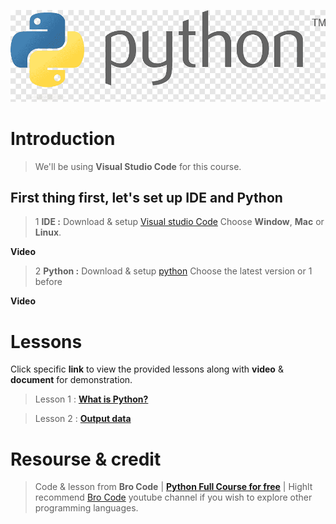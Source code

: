 ![python-logo.png](docs/image_readme/python-logo.png)

# Introduction

> We'll be using **Visual Studio Code** for this course.

## First thing first, let's set up **IDE** and **Python**
> 1 **IDE :** Download & setup [Visual studio Code](https://code.visualstudio.com/Download) Choose **Window**, **Mac** or **Linux**.

**Video**

> 2 **Python :** Download & setup [python](https://www.python.org/downloads/) Choose the latest version or 1 before

**Video**

# Lessons

Click specific **link** to view the provided lessons along with **video** & **document** for demonstration.

> Lesson 1 : [**What is Python?**](Lessons/lesson_1.py)

> Lesson 2 : [**Output data**](Lessons/lesson_2.py)

# Resourse & credit

> Code & lesson from **Bro Code** | [**Python Full Course for free**](https://www.youtube.com/watch?v=XKHEtdqhLK8&t=4053s) | Highlt recommend [Bro Code](https://www.youtube.com/@BroCodez) youtube channel if you wish to explore other programming languages.